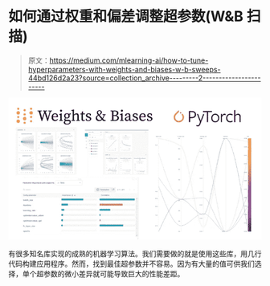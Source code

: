 # 如何通过权重和偏差调整超参数(W&B 扫描)

> 原文：<https://medium.com/mlearning-ai/how-to-tune-hyperparameters-with-weights-and-biases-w-b-sweeps-44bd126d2a23?source=collection_archive---------2----------------------->

![](img/07663691a7414c0d7eed425ee976ecf2.png)

有很多知名库实现的成熟的机器学习算法。我们需要做的就是使用这些库，用几行代码构建应用程序。然而，找到最佳超参数并不容易。因为有大量的值可供我们选择，单个超参数的微小差异就可能导致巨大的性能差距。
